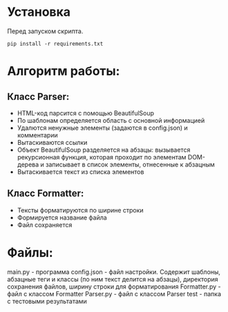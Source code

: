 # Установка
Перед запуском скрипта.

    pip install -r requirements.txt

# Алгоритм работы:
## Класс Parser:
- HTML-код парсится с помощью BeautifulSoup
- По шаблонам определяется область с основной информацией
- Удалются ненужные элементы (задаются в config.json) и комментарии
- Вытаскиваются ссылки
- Объект BeautifulSoup разделяется на абзацы: вызывается рекурсионная функция, которая проходит по элементам DOM-дерева и записывает в список элементы, отнесенные к абзацным
- Вытаскивается текст из списка элементов

## Класс Formatter:
- Тексты форматируются по ширине строки
- Формируется название файла
- Файл сохраняется

# Файлы:
main.py       - программа
config.json   - файл настройки. Содержит шаблоны, абзацные теги и классы (по ним текст делится на абзацы), директория сохранения файлов, ширину строки для форматирования
Formatter.py  - файл с классом Formatter
Parser.py     - файл с классом Parser
test          - папка с тестовыми результатами
